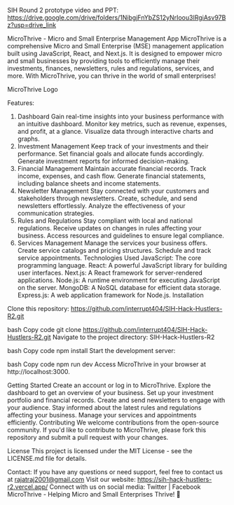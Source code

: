 SIH Round 2 prototype video and PPT: https://drive.google.com/drive/folders/1NibgjFnYbZS12yNrIoou3IRgiAsv97Bz?usp=drive_link

MicroThrive - Micro and Small Enterprise Management App
MicroThrive is a comprehensive Micro and Small Enterprise (MSE) management application built using JavaScript, React, and Next.js. It is designed to empower micro and small businesses by providing tools to efficiently manage their investments, finances, newsletters, rules and regulations, services, and more. With MicroThrive, you can thrive in the world of small enterprises!

MicroThrive Logo

Features: 
1. Dashboard
Gain real-time insights into your business performance with an intuitive dashboard.
Monitor key metrics, such as revenue, expenses, and profit, at a glance.
Visualize data through interactive charts and graphs.
2. Investment Management
Keep track of your investments and their performance.
Set financial goals and allocate funds accordingly.
Generate investment reports for informed decision-making.
3. Financial Management
Maintain accurate financial records.
Track income, expenses, and cash flow.
Generate financial statements, including balance sheets and income statements.
4. Newsletter Management
Stay connected with your customers and stakeholders through newsletters.
Create, schedule, and send newsletters effortlessly.
Analyze the effectiveness of your communication strategies.
5. Rules and Regulations
Stay compliant with local and national regulations.
Receive updates on changes in rules affecting your business.
Access resources and guidelines to ensure legal compliance.
6. Services Management
Manage the services your business offers.
Create service catalogs and pricing structures.
Schedule and track service appointments.
Technologies Used
JavaScript: The core programming language.
React: A powerful JavaScript library for building user interfaces.
Next.js: A React framework for server-rendered applications.
Node.js: A runtime environment for executing JavaScript on the server.
MongoDB: A NoSQL database for efficient data storage.
Express.js: A web application framework for Node.js.
Installation

Clone this repository: https://github.com/interrupt404/SIH-Hack-Hustlers-R2.git

bash
Copy code
git clone https://github.com/interrupt404/SIH-Hack-Hustlers-R2.git
Navigate to the project directory: SIH-Hack-Hustlers-R2

bash
Copy code
npm install
Start the development server:

bash
Copy code
npm run dev
Access MicroThrive in your browser at http://localhost:3000.

Getting Started
Create an account or log in to MicroThrive.
Explore the dashboard to get an overview of your business.
Set up your investment portfolio and financial records.
Create and send newsletters to engage with your audience.
Stay informed about the latest rules and regulations affecting your business.
Manage your services and appointments efficiently.
Contributing
We welcome contributions from the open-source community. If you'd like to contribute to MicroThrive, please fork this repository and submit a pull request with your changes.

License
This project is licensed under the MIT License - see the LICENSE.md file for details.

Contact: 
If you have any questions or need support, feel free to contact us at rajatraj2001@gmail.com
Visit our website: https://sih-hack-hustlers-r2.vercel.app/
Connect with us on social media: Twitter | Facebook
MicroThrive - Helping Micro and Small Enterprises Thrive! 🚀
